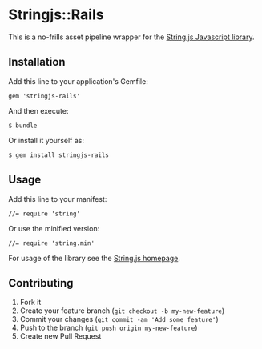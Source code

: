 # Stringjs::Rails

This is a no-frills asset pipeline wrapper for the [String.js Javascript library][1].

## Installation

Add this line to your application's Gemfile:

    gem 'stringjs-rails'

And then execute:

    $ bundle

Or install it yourself as:

    $ gem install stringjs-rails

## Usage

Add this line to your manifest:

    //= require 'string'

Or use the minified version:
  
    //= require 'string.min'

For usage of the library see the [String.js homepage][1].

## Contributing

1. Fork it
2. Create your feature branch (`git checkout -b my-new-feature`)
3. Commit your changes (`git commit -am 'Add some feature'`)
4. Push to the branch (`git push origin my-new-feature`)
5. Create new Pull Request

[1]: http://stringjs.com